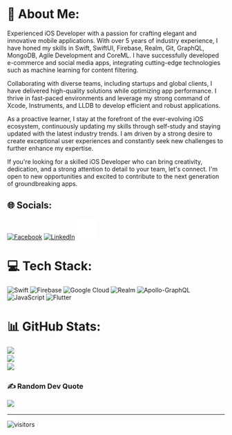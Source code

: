 # 💫 About Me:
Experienced iOS Developer with a passion for crafting elegant and innovative mobile applications. With over 5 years of industry experience, I have honed my skills in Swift, SwiftUI, Firebase, Realm, Git, GraphQL, MongoDB, Agile Development and CoreML. I have successfully developed e-commerce and social media apps, integrating cutting-edge technologies such as machine learning for content filtering.

Collaborating with diverse teams, including startups and global clients, I have delivered high-quality solutions while optimizing app performance. I thrive in fast-paced environments and leverage my strong command of Xcode, Instruments, and LLDB to develop efficient and robust applications.

As a proactive learner, I stay at the forefront of the ever-evolving iOS ecosystem, continuously updating my skills through self-study and staying updated with the latest industry trends. I am driven by a strong desire to create exceptional user experiences and constantly seek new challenges to further enhance my expertise.

If you're looking for a skilled iOS Developer who can bring creativity, dedication, and a strong attention to detail to your team, let's connect. I'm open to new opportunities and excited to contribute to the next generation of groundbreaking apps.


## 🌐 Socials:
[![Facebook](https://img.shields.io/badge/Facebook-%231877F2.svg?logo=Facebook&logoColor=white)](https://web.facebook.com/mhasan341/) [![LinkedIn](https://img.shields.io/badge/LinkedIn-%230077B5.svg?logo=linkedin&logoColor=white)](https://www.linkedin.com/in/mhasan341/) 
<a href="mailto:mhasan341@gmail.com"><img src="https://github.com/mhasan341/mhasan341/blob/102476862e8c97f926af17128d8164a19321ffb1/images/mail-line.svg"></a>

# 💻 Tech Stack:
![Swift](https://img.shields.io/badge/swift-F54A2A?style=for-the-badge&logo=swift&logoColor=white) 
![Firebase](https://img.shields.io/badge/firebase-%23039BE5.svg?style=for-the-badge&logo=firebase) ![Google Cloud](https://img.shields.io/badge/Google%20Cloud-%234285F4.svg?style=for-the-badge&logo=google-cloud&logoColor=white) ![Realm](https://img.shields.io/badge/Realm-39477F?style=for-the-badge&logo=realm&logoColor=white) ![Apollo-GraphQL](https://img.shields.io/badge/-ApolloGraphQL-311C87?style=for-the-badge&logo=apollo-graphql) ![JavaScript](https://img.shields.io/badge/javascript-%23323330.svg?style=for-the-badge&logo=javascript&logoColor=%23F7DF1E) ![Flutter](https://img.shields.io/badge/Flutter-%2302569B.svg?style=for-the-badge&logo=Flutter&logoColor=white)
# 📊 GitHub Stats:
![](https://awesome-github-stats.azurewebsites.net/user-stats/mhasan341)<br/>
![](https://github-readme-streak-stats.herokuapp.com/?user=mhasan341&theme=nord&hide_border=false)<br/>
![](https://github-readme-stats.vercel.app/api/top-langs/?username=mhasan341)


### ✍️ Random Dev Quote
![](https://quotes-github-readme.vercel.app/api?type=vetical&theme=light)

---
![visitors](https://page-views.glitch.me/badge?page_id=mhasan341.mhasan341)
